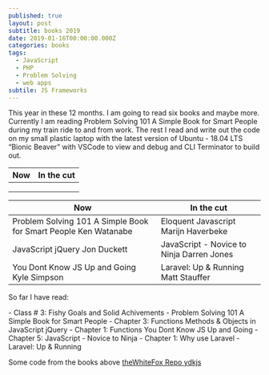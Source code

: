 ```yaml
---
published: true
layout: post
subtitle: books 2019
date: 2019-01-16T00:00:00.000Z
categories: books
tags:
  - JavaScript
  - PHP
  - Problem Solving
  - web apps
subtile: JS Frameworks
---
```


<p>This year in these 12 months. I am going to read six books and maybe more. Currently I am reading Problem Solving 101 A Simple Book for Smart People during my train ride to and from work. The rest I read and write out the code on my small plastic laptop with the latest version of Ubuntu - 18.04 LTS “Bionic Beaver” with VSCode to view and debug and CLI Terminator to build out.</p>

|  Now  | In the cut  |
|---|---:|
| |  |
|   |    |
|  |   |


<table>
  <thead>
    <tr>
      <th>Now</th>
      <th>In the cut</th>
    </tr>
  </thead>
  <tbody>
    <tr>
      <td>Problem Solving 101 A Simple Book for Smart People  Ken Watanabe </td>
      <td> Eloquent Javascript Marijn Haverbeke</td>
    </tr>
    <tr>
      <td>JavaScript jQuery Jon Duckett</td>
      <td>JavaScript - Novice to Ninja Darren Jones</td>
    </tr>
    <tr>
      <td>You Dont Know JS Up and Going Kyle Simpson</td>
      <td>Laravel: Up & Running Matt Stauffer</td>
    </tr>
  </tbody>
</table>


<p class="pt-3">So far I have read:</p>
  - Class # 3: Fishy Goals and Solid Achivements - Problem Solving 101 A Simple Book for Smart People
  - Chapter 3: Functions Methods & Objects in JavaScript jQuery 
  - Chapter 1: Functions You Dont Know JS Up and Going
  - Chapter 5: JavaScript - Novice to Ninja
  - Chapter 1: Why use Laravel - Laravel: Up & Running

<p>Some code from the books above <a href="https://github.com/theWhiteFox/ydkjs">theWhiteFox Repo ydkjs</a></p>
